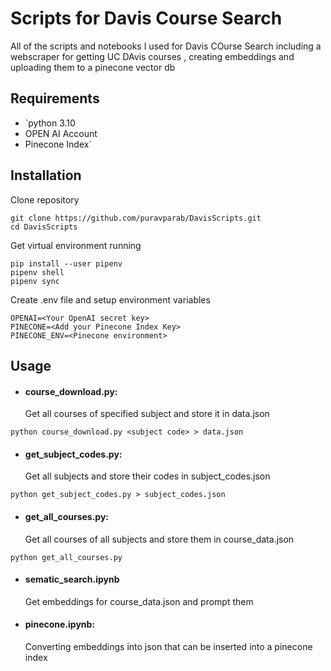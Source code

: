 # Scripts for Davis Course Search
All of the scripts and notebooks I used for Davis COurse Search including a webscraper for getting UC DAvis courses , creating embeddings and uploading them to a pinecone vector db

## Requirements
- `python 3.10
- OPEN AI Account
- Pinecone Index`

## Installation
Clone repository
```
git clone https://github.com/puravparab/DavisScripts.git
cd DavisScripts
```
Get virtual environment running
```
pip install --user pipenv
pipenv shell
pipenv sync
```
Create .env file and setup environment variables
```
OPENAI=<Your OpenAI secret key>
PINECONE=<Add your Pinecone Index Key>
PINECONE_ENV=<Pinecone environment>
````

## Usage

* #### course_download.py:
	Get all courses of specified subject and store it in data.json
```
python course_download.py <subject code> > data.json
````

* #### get_subject_codes.py:
	Get all subjects and store their codes in subject_codes.json
```
python get_subject_codes.py > subject_codes.json
````

* #### get_all_courses.py:
	Get all courses of all subjects and store them in course_data.json
```
python get_all_courses.py
````

* #### sematic_search.ipynb
	Get embeddings for course_data.json and prompt them

* #### pinecone.ipynb:
	Converting embeddings into json that can be inserted into a pinecone index